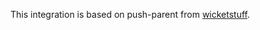 This integration is based on push-parent from <a href='http://wicketstuff.org/maven/repository/org/wicketstuff/'>wicketstuff</a>.